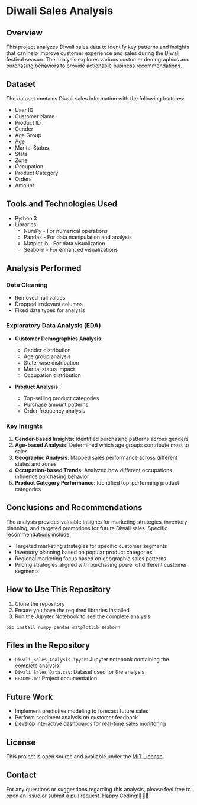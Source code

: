 # Diwali Sales Analysis

## Overview
This project analyzes Diwali sales data to identify key patterns and insights that can help improve customer experience and sales during the Diwali festival season. The analysis explores various customer demographics and purchasing behaviors to provide actionable business recommendations.

## Dataset
The dataset contains Diwali sales information with the following features:
- User ID
- Customer Name
- Product ID
- Gender
- Age Group
- Age
- Marital Status
- State
- Zone
- Occupation
- Product Category
- Orders
- Amount

## Tools and Technologies Used
- Python 3
- Libraries:
  - NumPy - For numerical operations
  - Pandas - For data manipulation and analysis
  - Matplotlib - For data visualization
  - Seaborn - For enhanced visualizations

## Analysis Performed

### Data Cleaning
- Removed null values
- Dropped irrelevant columns
- Fixed data types for analysis

### Exploratory Data Analysis (EDA)
- **Customer Demographics Analysis**:
  - Gender distribution
  - Age group analysis
  - State-wise distribution
  - Marital status impact
  - Occupation distribution

- **Product Analysis**:
  - Top-selling product categories
  - Purchase amount patterns
  - Order frequency analysis

### Key Insights

1. **Gender-based Insights**: Identified purchasing patterns across genders
2. **Age-based Analysis**: Determined which age groups contribute most to sales
3. **Geographic Analysis**: Mapped sales performance across different states and zones
4. **Occupation-based Trends**: Analyzed how different occupations influence purchasing behavior
5. **Product Category Performance**: Identified top-performing product categories

## Conclusions and Recommendations

The analysis provides valuable insights for marketing strategies, inventory planning, and targeted promotions for future Diwali sales. Specific recommendations include:

- Targeted marketing strategies for specific customer segments
- Inventory planning based on popular product categories
- Regional marketing focus based on geographic sales patterns
- Pricing strategies aligned with purchasing power of different customer segments

## How to Use This Repository

1. Clone the repository
2. Ensure you have the required libraries installed
3. Run the Jupyter Notebook to see the complete analysis

```
pip install numpy pandas matplotlib seaborn
```

## Files in the Repository
- `Diwali_Sales_Analysis.ipynb`: Jupyter notebook containing the complete analysis
- `Diwali Sales Data.csv`: Dataset used for the analysis
- `README.md`: Project documentation

## Future Work
- Implement predictive modeling to forecast future sales
- Perform sentiment analysis on customer feedback
- Develop interactive dashboards for real-time sales monitoring

## License
This project is open source and available under the [MIT License](LICENSE).

## Contact
For any questions or suggestions regarding this analysis, please feel free to open an issue or submit a pull request.
Happy Coding!👾👾👾


